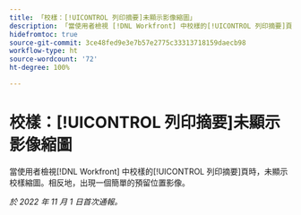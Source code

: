 ```yaml
---
title: 「校樣：[!UICONTROL 列印摘要]未顯示影像縮圖」
description: 「當使用者檢視 [!DNL Workfront] 中校樣的[!UICONTROL 列印摘要]頁時，未顯示校樣縮圖。相反地，出現一個簡單的預留位置影像。」
hidefromtoc: true
source-git-commit: 3ce48fed9e3e7b57e2775c33313718159daecb98
workflow-type: ht
source-wordcount: '72'
ht-degree: 100%

---
```



# 校樣：[!UICONTROL 列印摘要]未顯示影像縮圖

<!--This is on both the WF and WFP TOCs-->

當使用者檢視[!DNL Workfront] 中校樣的[!UICONTROL 列印摘要]頁時，未顯示校樣縮圖。相反地，出現一個簡單的預留位置影像。

_於 2022 年 11 月 1 日首次通報。_

